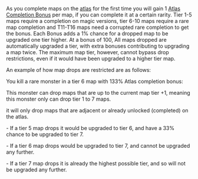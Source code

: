 As you complete maps on the [atlas](<https://pathofexile.gamepedia.com/Atlas_of_Worlds>) for the first time you will gain 1 [Atlas Completion Bonus](<https://pathofexile.gamepedia.com/Atlas_of_Worlds#Atlas_Completion_Bonus>) per map, if you can complete it at a certain rarity. Tier 1-5 maps require a completion on magic versions, tier 6-10 maps require a rare map completion and T11-T16 maps need a corrupted rare completion to get the bonus. Each Bonus adds a 1% chance for a dropped map to be upgraded one tier higher. At a bonus of 100, All maps dropped are automatically upgraded a tier, with extra bonuses contributing to upgrading a map twice. The maximum map tier, however, cannot bypass drop restrictions, even if it would have been upgraded to a higher tier map. <br>

An example of how map drops are restricted are as follows: <br>

You kill a rare monster in a tier 6 map with 133% Atlas completion bonus: <br>

This monster can drop maps that are up to the current map tier +1, meaning this monster only can drop tier 1 to 7 maps. <br>

it will only drop maps that are adjacent or already unlocked (completed) on the atlas. <br>

\- If a tier 5 map drops it would be upgraded to tier 6, and have a 33% chance to be upgraded to tier 7. <br>

\- If a tier 6 map drops would be upgraded to tier 7, and cannot be upgraded any further. <br>

\- If a tier 7 map drops it is already the highest possible tier, and so will not be upgraded any further.